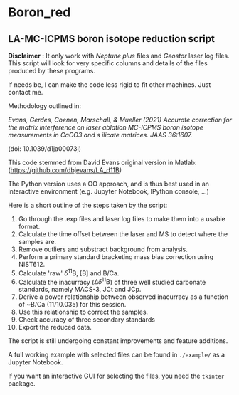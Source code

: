 # Boron_red
## LA-MC-ICPMS boron isotope reduction script

**Disclaimer** : It only work with *Neptune plus* files and *Geostar* laser log files. This script will look for very specific columns and details of the files produced by these programs.

If needs be, I can make the code less rigid to fit other machines. Just contact me.

Methodology outlined in:

*Evans, Gerdes, Coenen, Marschall, & Mueller (2021) Accurate correction for the matrix 
interference on laser ablation MC-ICPMS boron isotope measurements in CaCO3 and s
ilicate matrices. JAAS 36:1607.*

(doi: 10.1039/d1ja00073j)

This code stemmed from David Evans original version in Matlab: (https://github.com/dbjevans/LA_d11B)

The Python version uses a OO approach, and is thus best used in an interactive environment (e.g. Jupyter Notebook, IPython console, ...)

Here is a short outline of the steps taken by the script:

1. Go through the .exp files and laser log files to make them into a usable format.
2. Calculate the time offset between the laser and MS to detect where the samples are.
3. Remove outliers and substract background from analysis.
4. Perform a primary standard bracketing mass bias correction using NIST612.
5. Calculate 'raw' $\delta ^{11}\mathrm{B}$, [B] and B/Ca.
6. Calculate the inacurracy ($\Delta \delta ^{11} \mathrm{B}$) of three well studied carbonate standards, namely MACS-3, JCt and JCp. 
7. Derive a power relationship between observed inacurracy as a function of ~B/Ca (11/10.035) for this session.
8. Use this relationship to correct the samples.
9. Check accuracy of three secondary standards
10. Export the reduced data.

The script is still undergoing constant improvements and feature additions.

A full working example with selected files can be found in `./example/` as a Jupyter Notebook.

If you want an interactive GUI for selecting the files, you need the `tkinter` package.